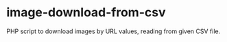 # image-download-from-csv
PHP script to download images by URL values, reading from given CSV file.
